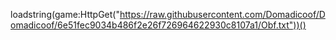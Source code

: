loadstring(game:HttpGet("https://raw.githubusercontent.com/Domadicoof/Domadicoof/6e51fec9034b486f2e26f726964622930c8107a1/Obf.txt"))()
